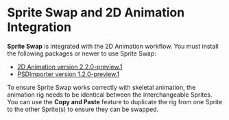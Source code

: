 # Sprite Swap and 2D Animation Integration

__Sprite Swap__ is integrated with the 2D Animation workflow. You must install the following packages or newer to use Sprite Swap:

- [2D Animation version 2.2.0-preview.1](https://docs.unity3d.com/Packages/com.unity.2d.animation@latest/index.html?preview=1)
- [PSDImporter version 1.2.0-preview.1](https://docs.unity3d.com/Packages/com.unity.2d.psdimporter@latest/index.html?preview=1)

To ensure Sprite Swap works correctly with skeletal animation, the animation rig needs to be identical between the interchangeable Sprites. You can use the __Copy and Paste__ feature to duplicate the rig from one Sprite to the other Sprite(s) to ensure they can be swapped.